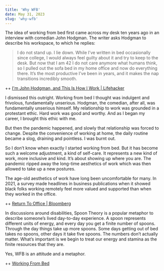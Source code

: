 ```yaml
---
title: 'Why WFB'
date: May 31, 2023
slug: 'why-wfb'
---
```


The idea of working from bed first came across my desk ten years ago in an interview with comedian John Hodgman. The writer asks Hodgman to describe his workspace, to which he replies:

> I do not stand up. I lie down. While I’ve written in bed occasionally since college, I would always feel guilty about it and try to keep to the desk. But now that I am 42 I do not care anymore what humans think, so I pulled out the sofa bed in my home office and now do everything there. It’s the most productive I’ve been in years, and it makes the nap transitions incredibly smooth.

++ [I'm John Hodgman, and This Is How I Work | Lifehacker](https://lifehacker.com/im-john-hodgman-and-this-is-how-i-work-1442969880)

I dismissed this outright. Working from bed I thought was indulgent and frivolous, fundamentally unserious. Hodgman, the comedian, after all, was fundamentally unserious himself. My relationship to work was grounded in a protestant ethic. Hard work was good and worthy. And as I began my career, I brought this ethic with me.

But then the pandemic happened, and slowly that relationship was forced to change. Despite the convenience of working at home, the daily routine became a slog, draining and pointless. I was burnt out.

So I don’t know when exactly I started working from bed. But it has become such a welcome adjustment, a kind of self-care. It represents a new kind of work, more inclusive and kind. It’s about showing up where you are. The pandemic ripped away the long-time aesthetics of work which was then allowed to take up a new postures.

The age-old aesthetics of work have long been uncomfortable for many. In 2021, a survey made headlines in business publications when it showed black folks working remotely feel more valued and supported than when they worked in the office.

++ [Return To Office | Bloomberg](https://www.bloomberg.com/news/articles/2021-10-05/return-to-office-black-workers-are-happier-more-valued-working-from-home#xj4y7vzkg)

In discussions around disabilities, Spoon Theory is a popular metaphor to describe someone’s lived day-to-day experience. A spoon represents different units of energy, and every day you get a finite number of spoons. Through the day things take up more spoons. Some days getting out of bed takes no spoons, other days it take five spoons. The numbers don’t actually matter. What’s important is we begin to treat our energy and stamina as the finite resources that they are.

Yes, WFB is an attitude and a metaphor.

++ [Working From Bed](https://www.nytimes.com/2020/12/31/style/working-from-bed.html?smid=nytcore-ios-share&referringSource=articleShare)
